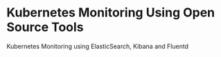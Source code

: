 # Kubernetes Monitoring Using Open Source Tools

Kubernetes Monitoring using ElasticSearch, Kibana and Fluentd
